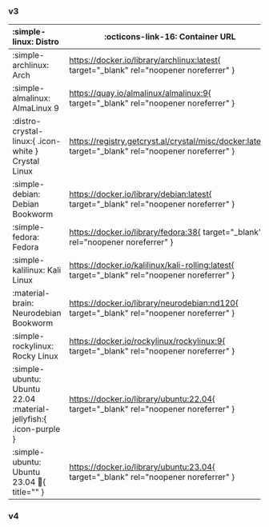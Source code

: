 ### v3


| :simple-linux: Distro                                  | :octicons-link-16: Container URL                                                                     |
| :----------------------------------------------------- | ---------------------------------------------------------------------------------------------------- |
| :simple-archlinux: Arch                                | https://docker.io/library/archlinux:latest{ target="_blank" rel="noopener noreferrer" }              |
| :simple-almalinux: AlmaLinux 9                         | https://quay.io/almalinux/almalinux:9{ target="_blank" rel="noopener noreferrer" }                   |
| :distro-crystal-linux:{ .icon-white } Crystal Linux    | https://registry.getcryst.al/crystal/misc/docker:latest{ target="_blank" rel="noopener noreferrer" } |
| :simple-debian: Debian Bookworm                        | https://docker.io/library/debian:latest{ target="_blank" rel="noopener noreferrer" }                 |
| :simple-fedora: Fedora                                 | https://docker.io/library/fedora:38{ target="_blank" rel="noopener noreferrer" }                     |
| :simple-kalilinux: Kali Linux                          | https://docker.io/kalilinux/kali-rolling:latest{ target="_blank" rel="noopener noreferrer" }         |
| :material-brain: Neurodebian Bookworm                  | https://docker.io/library/neurodebian:nd120{ target="_blank" rel="noopener noreferrer" }             |
| :simple-rockylinux: Rocky Linux                        | https://docker.io/rockylinux/rockylinux:9{ target="_blank" rel="noopener noreferrer" }               |
| :simple-ubuntu:  Ubuntu 22.04 :material-jellyfish:{ .icon-purple }     | https://docker.io/library/ubuntu:22.04{ target="_blank" rel="noopener noreferrer" }                  |
| :simple-ubuntu:  Ubuntu 23.04 :lobster:{ title="" } | https://docker.io/library/ubuntu:23.04{ target="_blank" rel="noopener noreferrer" }                  |

### v4

